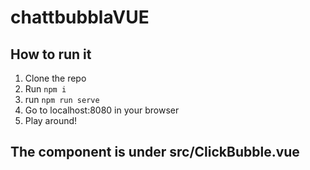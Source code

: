 # chattbubblaVUE



## How to run it 

1. Clone the repo
2. Run <code>npm i</code>
3. run <code>npm run serve</code>
4. Go to localhost:8080 in your browser
5. Play around!


## The component is under src/ClickBubble.vue
